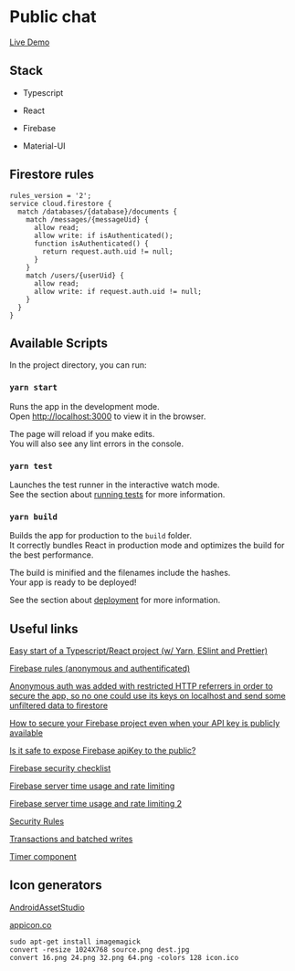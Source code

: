 # Public chat

[Live Demo](https://public-chat-react-firebase.vercel.app/)

## Stack

- Typescript

- React

- Firebase

- Material-UI

## Firestore rules

```
rules_version = '2';
service cloud.firestore {
  match /databases/{database}/documents {
    match /messages/{messageUid} {
      allow read;
      allow write: if isAuthenticated();
      function isAuthenticated() {
      	return request.auth.uid != null;
      }
    }
    match /users/{userUid} {
      allow read;
      allow write: if request.auth.uid != null;
    }
  }
}
```

## Available Scripts

In the project directory, you can run:

### `yarn start`

Runs the app in the development mode.\
Open [http://localhost:3000](http://localhost:3000) to view it in the browser.

The page will reload if you make edits.\
You will also see any lint errors in the console.

### `yarn test`

Launches the test runner in the interactive watch mode.\
See the section about [running tests](https://facebook.github.io/create-react-app/docs/running-tests) for more information.

### `yarn build`

Builds the app for production to the `build` folder.\
It correctly bundles React in production mode and optimizes the build for the best performance.

The build is minified and the filenames include the hashes.\
Your app is ready to be deployed!

See the section about [deployment](https://facebook.github.io/create-react-app/docs/deployment) for more information.

## Useful links

[Easy start of a Typescript/React project (w/ Yarn, ESlint and Prettier)](https://dev.to/viniciusmdias/easy-start-of-a-typescript-react-project-w-eslint-and-prettier-55d4)

[Firebase rules (anonymous and authentificated)](https://stackoverflow.com/a/52593564)

[Anonymous auth was added with restricted HTTP referrers in order to secure the app, so no one could use its keys on localhost and send some unfiltered data to firestore](https://console.developers.google.com/apis/credentials)

[How to secure your Firebase project even when your API key is publicly available](https://medium.com/@devesu/how-to-secure-your-firebase-project-even-when-your-api-key-is-publicly-available-a462a2a58843)

[Is it safe to expose Firebase apiKey to the public?](https://stackoverflow.com/questions/37482366/is-it-safe-to-expose-firebase-apikey-to-the-public)

[Firebase security checklist](https://firebase.google.com/support/guides/security-checklist)

[Firebase server time usage and rate limiting](https://stackoverflow.com/questions/56487578/how-do-i-implement-a-write-rate-limit-in-cloud-firestore-security-rules)

[Firebase server time usage and rate limiting 2](https://stackoverflow.com/questions/24830079/firebase-rate-limiting-in-security-rules)

[Security Rules](https://www.youtube.com/watch?v=eW5MdE3ZcAw)

[Transactions and batched writes](https://firebase.google.com/docs/firestore/manage-data/transactions#web)

[Timer component](https://upmostly.com/tutorials/build-a-react-timer-component-using-hooks)

## Icon generators

[AndroidAssetStudio](https://romannurik.github.io/AndroidAssetStudio/icons-launcher.html#foreground.type=clipart&foreground.clipart=chat&foreground.space.trim=0&foreground.space.pad=0.25&foreColor=rgb(255%2C%20238%2C%2088)&backColor=rgb(25%2C%20118%2C%20210)&crop=0&backgroundShape=square&effects=none&name=ic_launcher)

[appicon.co](https://appicon.co/)

```
sudo apt-get install imagemagick
convert -resize 1024X768 source.png dest.jpg
convert 16.png 24.png 32.png 64.png -colors 128 icon.ico
```
